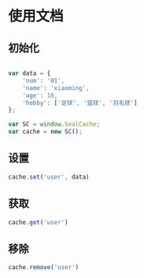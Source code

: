# 使用文档

## 初始化

```javaScript

var data = {
    'num': '01',
    'name': 'xiaoming',
    'age': 18,
    'hobby': ['足球', '篮球', '羽毛球']
};

var SC = window.SealCache;
var cache = new SC();
```
## 设置

```js
cache.set('user', data)
```

## 获取

```javaScript
cache.get('user')
```

## 移除
```javaScript
cache.remove('user')
```